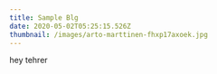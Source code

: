 ```yaml
---
title: Sample Blg
date: 2020-05-02T05:25:15.526Z
thumbnail: /images/arto-marttinen-fhxp17axoek.jpg
---
```

hey tehrer
